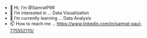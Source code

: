 - 👋 Hi, I’m @SamratP98
- 👀 I’m interested in ... Data Visualization
- 🌱 I’m currently learning ... Data Analysis
- 📫 How to reach me ... https://www.linkedin.com/in/samrat-paul-775552170/

<!---
SamratP98/SamratP98 is a ✨ special ✨ repository because its `README.md` (this file) appears on your GitHub profile.
You can click the Preview link to take a look at your changes.
--->
